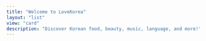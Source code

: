 ```yaml
---
title: "Welcome to LoveKorea"
layout: "list"
view: "card"
description: "Discover Korean food, beauty, music, language, and more!"
---
```

